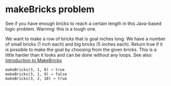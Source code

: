 # makeBricks problem
See if you have enough bricks to reach a certain length in this Java-based logic problem. Warning: this is a tough one.


We want to make a row of bricks that is goal inches long. We have a number of small bricks (1 inch each) and big bricks (5 inches each). 
Return true if it is possible to make the goal by choosing from the given bricks. This is a little harder than it looks and can be done without any loops. See also: 
[Introduction to MakeBricks](https://codingbat.com/doc/practice/makebricks-introduction.html)

`makeBricks(3, 1, 8) → true`  
`makeBricks(3, 1, 9) → false`  
`makeBricks(3, 2, 10) → true`  